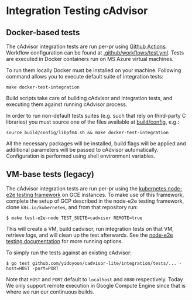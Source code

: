 # Integration Testing cAdvisor 

## Docker-based tests

The cAdvisor integration tests are run per-pr using [Github Actions](https://help.github.com/en/actions). Workflow configuration can be found at [.github/workflows/test.yml](.github/workflows/test.yml). Tests are executed in Docker containers run on MS Azure virtual machines.

To run them locally Docker must be installed on your machine. Following command allows you to execute default suite of integration tests:

```
make docker-test-integration
```

Build scripts take care of building cAdvisor and integration tests, and executing them against running cAdvisor process.

In order to run non-default tests suites (e.g. such that rely on third-party C libraries) you must source one of the files available at [build/config](build/config), e.g.:

```
source build/config/libpfm4.sh && make docker-test-integration
```

All the necessary packages will be installed, build flags will be applied and additional parameters will be passed to cAdvisor automatically. Configuration is performed using shell environment variables.

## VM-base tests (legacy)

The cAdvisor integration tests are run per-pr using the [kubernetes node-e2e testing framework](https://github.com/kubernetes/community/blob/master/contributors/devel/e2e-node-tests.md) on GCE instances.  To make use of this framework, complete the setup of GCP described in the node-e2e testing framework, clone `k8s.io/kubernetes`, and from that repository run:
```
$ make test-e2e-node TEST_SUITE=cadvisor REMOTE=true
```
This will create a VM, build cadvisor, run integration tests on that VM, retrieve logs, and will clean up the test afterwards.  See the [node-e2e testing documentation](https://github.com/kubernetes/community/blob/master/contributors/devel/e2e-node-tests.md) for more running options.

To simply run the tests against an existing cAdvisor:

```
$ go test github.com/yidoyoon/cadvisor-lite/integration/tests/... -host=HOST -port=PORT
```

Note that `HOST` and `PORT` default to `localhost` and `8080` respectively.
Today We only support remote execution in Google Compute Engine since that is where we run our continuous builds.
